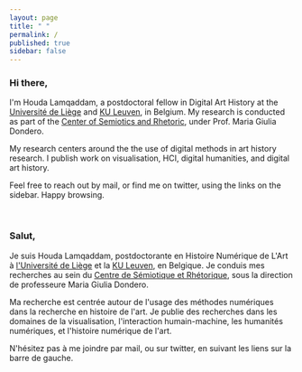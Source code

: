 ```yaml
---
layout: page
title: " "
permalink: /
published: true
sidebar: false
---
```



### Hi there,

I'm Houda Lamqaddam, a postdoctoral fellow in Digital Art History at the [Université de Liège](https://www.uliege.be/) and [KU Leuven](https://www.kuleuven.be/), in Belgium. My research is conducted as part of the [Center of Semiotics and Rhetoric](https://ceserh.hypotheses.org/), under Prof. Maria Giulia Dondero.

My research centers around the the use of digital methods in art history research. I publish work on visualisation, HCI, digital humanities, and digital art history. 

Feel free to reach out by mail, or find me on twitter, using the links on the sidebar. Happy browsing. 

&nbsp;
&nbsp;

### Salut,

Je suis Houda Lamqaddam, postdoctorante en Histoire Numérique de L'Art à  [l'Université de Liège](https://www.uliege.be/) et la [KU Leuven](https://www.kuleuven.be/), en Belgique. Je conduis mes recherches au sein du [Centre de Sémiotique et Rhétorique](https://ceserh.hypotheses.org/), sous la direction de professeure Maria Giulia Dondero.

Ma recherche est centrée autour de l'usage des méthodes numériques dans la recherche en histoire de l'art. Je publie des recherches dans les domaines de la visualisation, l'interaction humain-machine, les humanités numériques, et l'histoire numérique de l'art.

N'hésitez pas à me joindre par mail, ou sur twitter, en suivant les liens sur la barre de gauche. 

&nbsp;
&nbsp;




